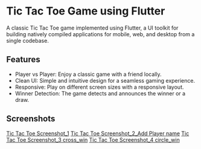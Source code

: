 # Tic Tac Toe Game using Flutter

A classic Tic Tac Toe game implemented using Flutter, a UI toolkit for building natively compiled applications for mobile, web, and desktop from a single codebase.

## Features

- Player vs Player: Enjoy a classic game with a friend locally.
- Clean UI: Simple and intuitive design for a seamless gaming experience.
- Responsive: Play on different screen sizes with a responsive layout.
- Winner Detection: The game detects and announces the winner or a draw.

## Screenshots

[Tic Tac Toe Screenshot_1](https://github.com/jaydeep6122/Tic_Tac_Toe/blob/main/Screenshots/Screenshots/Screenshot_20240108_224351.jpg)
[Tic Tac Toe Screenshot_2_Add Player name](https://github.com/jaydeep6122/Tic_Tac_Toe/blob/main/Screenshots/Screenshots/Screenshot_20240108_224419.jpg)
[Tic Tac Toe Screenshot_3 cross_win](https://github.com/jaydeep6122/Tic_Tac_Toe/blob/main/Screenshots/Screenshots/Screenshot_20240108_224436.jpg)
[Tic Tac Toe Screenshot_4 circle_win](https://github.com/jaydeep6122/Tic_Tac_Toe/blob/main/Screenshots/Screenshots/Screenshot_20240108_224622.jpg)
